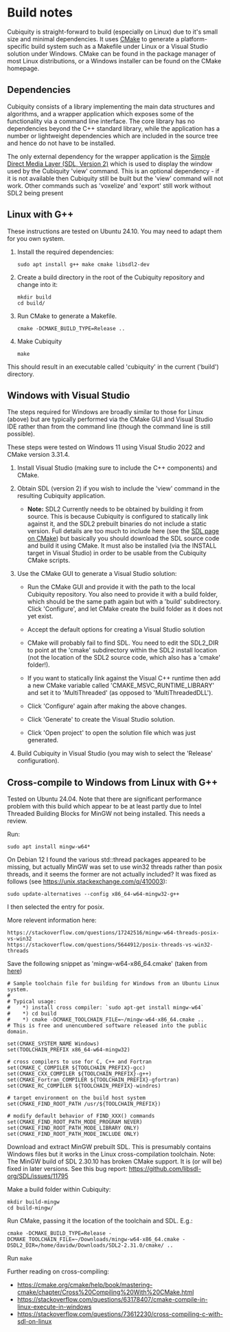 Build notes
===========
Cubiquity is straight-forward to build (especially on Linux) due to it's small size and minimal dependencies. It uses [CMake](https://cmake.org/) to generate a platform-specific build system such as a Makefile under Linux or a Visual Studio solution under Windows. CMake can be found in the package manager of most Linux distributions, or a Windows installer can be found on the CMake homepage.

Dependencies
------------
Cubiquity consists of a library implementing the main data structures and algorithms, and a wrapper application which exposes some of the functionality via a command line interface. The core library has no dependencies beyond the C++ standard library, while the application has a number or lightweight dependencies which are included in the source tree and hence do not have to be installed.

The only external dependency for the wrapper application is the [Simple Direct Media Layer (SDL, Version 2)](https://libsdl.org/) which is used to display the window used by the Cubiquity 'view' command. This is an optional dependency - if it is not available then Cubiquity still be built but the 'view' command will not work. Other commands such as 'voxelize' and 'export' still work without SDL2 being present

Linux with G++
--------------
These instructions are tested on Ubuntu 24.10. You may need to adapt them for you own system.

1. Install the required dependencies:

    `sudo apt install g++ make cmake libsdl2-dev`

2. Create a build directory in the root of the Cubiquity repository and change into it:

    ```
    mkdir build
    cd build/
    ```

3. Run CMake to generate a Makefile.

    `cmake -DCMAKE_BUILD_TYPE=Release ..`

4. Make Cubiquity

    `make`

This should result in an executable called 'cubiquity' in the current ('build') directory.

Windows with Visual Studio
--------------------------
The steps required for Windows are broadly similar to those for Linux (above) but are typically performed via the CMake GUI and Visual Studio IDE rather than from the command line (though the command line is still possible).

These steps were tested on Windows 11 using Visual Studio 2022 and CMake version 3.31.4.

1. Install Visual Studio (making sure to include the C++ components) and CMake.

2. Obtain SDL (version 2) if you wish to include the 'view' command in the resulting Cubiquity application.

   * **Note:** SDL2 Currently needs to be obtained by building it from source. This is because Cubiquity is configured to statically link against it, and the SDL2 prebuilt binaries do not include a static version. Full details are too much to include here (see the [SDL page on CMake](https://wiki.libsdl.org/SDL2/README/cmake)) but basically you should download the SDL source code and build it using CMake. It must also be installed (via the INSTALL target in Visual Studio) in order to be usable from the Cubiquity CMake scripts.

3. Use the CMake GUI to generate a Visual Studio solution:

   * Run the CMake GUI and provide it with the path to the local Cubiquity repository. You also need to provide it with a build folder, which should be the same path again but with a 'build' subdirectory. Click 'Configure', and let CMake create the build folder as it does not yet exist.

   * Accept the default options for creating a Visual Studio solution

   * CMake will probably fail to find SDL. You need to edit the SDL2_DIR to point at the 'cmake' subdirectory within the SDL2 install location (not the location of the SDL2 source code, which also has a 'cmake' folder!).

   * If you want to statically link against the Visual C++ runtime then add a new CMake variable called 'CMAKE_MSVC_RUNTIME_LIBRARY' and set it to 'MultiThreaded' (as opposed to 'MultiThreadedDLL').

   * Click 'Configure' again after making the above changes.

   * Click 'Generate' to create the Visual Studio solution.

   * Click 'Open project' to open the solution file which was just generated.

4. Build Cubiquity in Visual Studio (you may wish to select the 'Release' configuration).


Cross-compile to Windows from Linux with G++
--------------------------------------------
Tested on Ubuntu 24.04. Note that there are significant performance problem with this build which appear to be at least partly due to Intel Threaded Building Blocks for MinGW not being installed. This needs a review.

Run:

    sudo apt install mingw-w64*

On Debian 12 I found the various std::thread packages appeared to be missing, but actually MinGW was set to use win32 threads rather than posix threads, and it seems the former are not actually included? It was fixed as follows (see https://unix.stackexchange.com/q/410003):

    sudo update-alternatives --config x86_64-w64-mingw32-g++

I then selected the entry for posix.

More relevent information here:

    https://stackoverflow.com/questions/17242516/mingw-w64-threads-posix-vs-win32
    https://stackoverflow.com/questions/5644912/posix-threads-vs-win32-threads

Save the following snippet as 'mingw-w64-x86_64.cmake' (taken from [here](https://gist.github.com/peterspackman/8cf73f7f12ba270aa8192d6911972fe8#file-mingw-w64-x86_64-cmake))

```
# Sample toolchain file for building for Windows from an Ubuntu Linux system.
#
# Typical usage:
#    *) install cross compiler: `sudo apt-get install mingw-w64`
#    *) cd build
#    *) cmake -DCMAKE_TOOLCHAIN_FILE=~/mingw-w64-x86_64.cmake ..
# This is free and unencumbered software released into the public domain.

set(CMAKE_SYSTEM_NAME Windows)
set(TOOLCHAIN_PREFIX x86_64-w64-mingw32)

# cross compilers to use for C, C++ and Fortran
set(CMAKE_C_COMPILER ${TOOLCHAIN_PREFIX}-gcc)
set(CMAKE_CXX_COMPILER ${TOOLCHAIN_PREFIX}-g++)
set(CMAKE_Fortran_COMPILER ${TOOLCHAIN_PREFIX}-gfortran)
set(CMAKE_RC_COMPILER ${TOOLCHAIN_PREFIX}-windres)

# target environment on the build host system
set(CMAKE_FIND_ROOT_PATH /usr/${TOOLCHAIN_PREFIX})

# modify default behavior of FIND_XXX() commands
set(CMAKE_FIND_ROOT_PATH_MODE_PROGRAM NEVER)
set(CMAKE_FIND_ROOT_PATH_MODE_LIBRARY ONLY)
set(CMAKE_FIND_ROOT_PATH_MODE_INCLUDE ONLY)
```

Download and extract MinGW prebuilt SDL. This is presumably contains Windows files but it works in the Linux cross-compilation toolchain. Note: The MinGW build of SDL 2.30.10 has broken CMake support. It is (or will be) fixed in later versions. See this bug report: https://github.com/libsdl-org/SDL/issues/11795

Make a build folder within Cubiquity:

```
mkdir build-mingw
cd build-mingw/
```

Run CMake, passing it the location of the toolchain and SDL. E.g.:

    cmake -DCMAKE_BUILD_TYPE=Release -DCMAKE_TOOLCHAIN_FILE=~/Downloads/mingw-w64-x86_64.cmake -DSDL2_DIR=/home/davidw/Downloads/SDL2-2.31.0/cmake/ ..

Run ```make```

Further reading on cross-compiling:
* https://cmake.org/cmake/help/book/mastering-cmake/chapter/Cross%20Compiling%20With%20CMake.html
* https://stackoverflow.com/questions/63178407/cmake-compile-in-linux-execute-in-windows
* https://stackoverflow.com/questions/73612230/cross-compiling-c-with-sdl-on-linux
